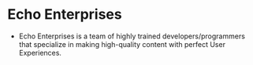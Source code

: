 # Echo Enterprises
- Echo Enterprises is a team of highly trained developers/programmers that specialize in making high-quality content with perfect User Experiences.
